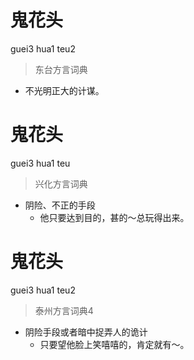 # 鬼花头
guei3 hua1 teu2
> 东台方言词典
- 不光明正大的计谋。

# 鬼花头
guei3 hua1 teu
> 兴化方言词典
- 阴险、不正的手段
  - 他只要达到目的，甚的～总玩得出来。

# 鬼花头
guei3 hua1 teu2
> 泰州方言词典4
- 阴险手段或者暗中捉弄人的诡计
  - 只要望他脸上笑嘻嘻的，肯定就有～。
